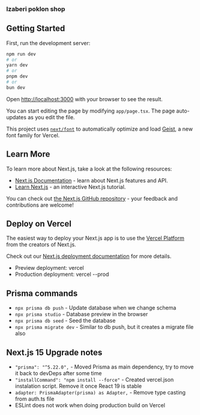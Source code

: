 ### Izaberi poklon shop

## Getting Started

First, run the development server:

```bash
npm run dev
# or
yarn dev
# or
pnpm dev
# or
bun dev
```

Open [http://localhost:3000](http://localhost:3000) with your browser to see the result.

You can start editing the page by modifying `app/page.tsx`. The page auto-updates as you edit the file.

This project uses [`next/font`](https://nextjs.org/docs/app/building-your-application/optimizing/fonts) to automatically optimize and load [Geist](https://vercel.com/font), a new font family for Vercel.

## Learn More

To learn more about Next.js, take a look at the following resources:

- [Next.js Documentation](https://nextjs.org/docs) - learn about Next.js features and API.
- [Learn Next.js](https://nextjs.org/learn) - an interactive Next.js tutorial.

You can check out [the Next.js GitHub repository](https://github.com/vercel/next.js) - your feedback and contributions are welcome!

## Deploy on Vercel

The easiest way to deploy your Next.js app is to use the [Vercel Platform](https://vercel.com/new?utm_medium=default-template&filter=next.js&utm_source=create-next-app&utm_campaign=create-next-app-readme) from the creators of Next.js.

Check out our [Next.js deployment documentation](https://nextjs.org/docs/app/building-your-application/deploying) for more details.

- Preview deployment: vercel
- Production deployment: vercel --prod

## Prisma commands

- `npx prisma db push` - Update database when we change schema
- `npx prisma studio` - Database preview in the browser
- `npx prisma db seed` - Seed the database
- `npx prisma migrate dev` - Similar to db push, but it creates a migrate file also

## Next.js 15 Upgrade notes

- `"prisma": "^5.22.0",` - Moved Prisma as main dependency, try to move it back to devDeps after some time
- `"installCommand": "npm install --force"` - Created vercel.json instalation script. Remove it once React 19 is stable
- `adapter: PrismaAdapter(prisma) as Adapter,` - Remove type casting from auth.ts file
- ESLint does not work when doing production build on Vercel
